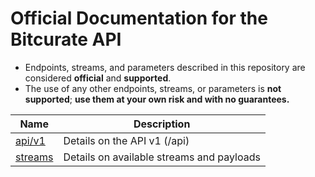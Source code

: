 # Official Documentation for the Bitcurate API

* Endpoints, streams, and parameters described in this repository are considered **official** and **supported**.
* The use of any other endpoints, streams, or parameters is **not supported**; **use them at your own risk and with no guarantees.**

Name | Description
------------ | ------------ 
[api/v1](./api_v1.md) | Details on the API v1 (/api)
[streams](./streams.md) | Details on available streams and payloads
